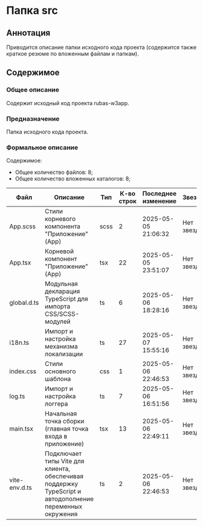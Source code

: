 # Папка src

## Аннотация

Приводится описание папки исходного кода проекта (содержится также краткое резюме по вложенным файлам и папкам).

## Содержимое

### Общее описание

Содержит исходный код проекта rubas-w3app.

### Предназначение

Папка исходного кода проекта.

### Формальное описание

Содержимое:
* Общее количество файлов: 8;
* Общее количество вложенных каталогов: 8;

| Файл          | Описание                                                                                                     | Тип  | К-во строк | Последнее изменение | Звезды    |
|---------------|--------------------------------------------------------------------------------------------------------------|------|------------|---------------------|-----------|
| App.scss      | Стили корневого компонента "Приложение" (App)                                                                | scss | 2          | 2025-05-05 21:06:32 | Нет звезд |
| App.tsx       | Корневой компонент "Приложение" (App)                                                                        | tsx  | 22         | 2025-05-05 23:51:07 | Нет звезд |
| global.d.ts   | Модульная декларация TypeScript для импорта CSS/SCSS-модулей                                                 | ts   | 6          | 2025-05-06 18:28:16 | Нет звезд |
| i18n.ts       | Импорт и настройка механизма локализации                                                                     | ts   | 27         | 2025-05-07 15:55:16 | Нет звезд |
| index.css     | Стили основного шаблона                                                                                      | css  | 1          | 2025-05-06 22:46:53 | Нет звезд |
| log.ts        | Импорт и настройка логгера                                                                                   | ts   | 7          | 2025-05-06 16:51:56 | Нет звезд |
| main.tsx      | Начальная точка сборки (главная точка входа в приложение)                                                    | tsx  | 13         | 2025-05-06 22:49:11 | Нет звезд |
| vite-env.d.ts | Подключает типы Vite для клиента, обеспечивая<br> поддержку TypeScript и автодополнение переменных окружения | ts   | 2          | 2025-05-06 22:46:53 | Нет звезд |

